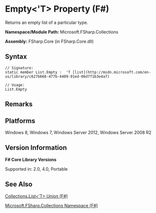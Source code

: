 # Empty<'T> Property (F#)

Returns an empty list of a particular type.

**Namespace/Module Path:** Microsoft.FSharp.Collections

**Assembly:** FSharp.Core (in FSharp.Core.dll)


## Syntax

```
// Signature:
static member List.Empty :  'T [list](http://msdn.microsoft.com/en-us/library/c627b668-477b-4409-91ed-06d7f1b3e4a7)

// Usage:
List.Empty
```

## Remarks

## Platforms
Windows 8, Windows 7, Windows Server 2012, Windows Server 2008 R2


## Version Information
**F# Core Library Versions**

Supported in: 2.0, 4.0, Portable




## See Also
[Collections.List&#60;'T&#62; Union &#40;F&#35;&#41;](Collections.List%3C%27T%3E+Union+%28FSharp%29.md)

[Microsoft.FSharp.Collections Namespace &#40;F&#35;&#41;](Microsoft.FSharp.Collections+Namespace+%28FSharp%29.md)

